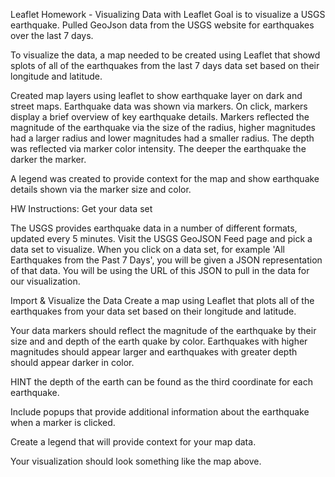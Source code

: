 Leaflet Homework - Visualizing Data with Leaflet
Goal is to visualize a USGS earthquake. 
Pulled GeoJson data from the USGS website for earthquakes over the last 7 days.

To visualize the data, a map needed to be created using Leaflet that showd splots of all of the earthquakes from the last 7 days data set based on their longitude and latitude.

Created map layers using leaflet to show earthquake layer on dark and street maps. Earthquake data was shown via markers. On click, markers display a brief overview of key earthquake details. Markers reflected the magnitude of the earthquake via the size of the radius, higher magnitudes had a larger radius and lower magnitudes had a smaller radius. The depth was reflected via marker color intensity. The deeper the earthquake the darker the marker.

A legend was created to provide context for the map and show earthquake details shown via the marker size and color.


HW Instructions:
Get your data set

The USGS provides earthquake data in a number of different formats, updated every 5 minutes. Visit the USGS GeoJSON Feed page and pick a data set to visualize. When you click on a data set, for example 'All Earthquakes from the Past 7 Days', you will be given a JSON representation of that data. You will be using the URL of this JSON to pull in the data for our visualization.



Import & Visualize the Data
Create a map using Leaflet that plots all of the earthquakes from your data set based on their longitude and latitude.


Your data markers should reflect the magnitude of the earthquake by their size and and depth of the earth quake by color. Earthquakes with higher magnitudes should appear larger and earthquakes with greater depth should appear darker in color.


HINT the depth of the earth can be found as the third coordinate for each earthquake.


Include popups that provide additional information about the earthquake when a marker is clicked.


Create a legend that will provide context for your map data.


Your visualization should look something like the map above.




